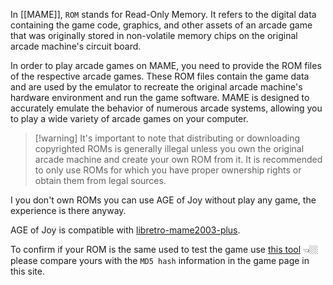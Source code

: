 In [[MAME]], `ROM` stands for Read-Only Memory. It refers to the digital data containing the game code, graphics, and other assets of an arcade game that was originally stored in non-volatile memory chips on the original arcade machine's circuit board.

In order to play arcade games on MAME, you need to provide the ROM files of the respective arcade games. These ROM files contain the game data and are used by the emulator to recreate the original arcade machine's hardware environment and run the game software. MAME is designed to accurately emulate the behavior of numerous arcade systems, allowing you to play a wide variety of arcade games on your computer.

> [!warning] It's important to note that distributing or downloading copyrighted ROMs is generally illegal unless you own the original arcade machine and create your own ROM from it. It is recommended to only use ROMs for which you have proper ownership rights or obtain them from legal sources.

I you don't own ROMs you can use AGE of Joy without play any game, the experience is there anyway.

AGE of Joy is compatible with [libretro-mame2003-plus](https://github.com/libretro/mame2003-plus-libretro).

To confirm if your ROM is the same used to test the game use [this tool](https://curif.github.io/AgeOfJoy-ROMCRC/index.html) 👈🏼 please compare yours with the `MD5 hash` information in the game page in this site.
